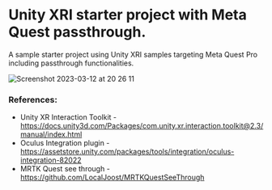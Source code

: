 # Unity XRI starter project with Meta Quest passthrough.

A sample starter project using Unity XRI samples targeting Meta Quest Pro including passthrough functionalities.

![Screenshot 2023-03-12 at 20 26 11](https://user-images.githubusercontent.com/99928/224571549-98475d5b-c48a-49a7-ac8e-cf3f09352f11.png)

### References:
- Unity XR Interaction Toolkit - https://docs.unity3d.com/Packages/com.unity.xr.interaction.toolkit@2.3/manual/index.html
- Oculus Integration plugin - https://assetstore.unity.com/packages/tools/integration/oculus-integration-82022
- MRTK Quest see through - https://github.com/LocalJoost/MRTKQuestSeeThrough
